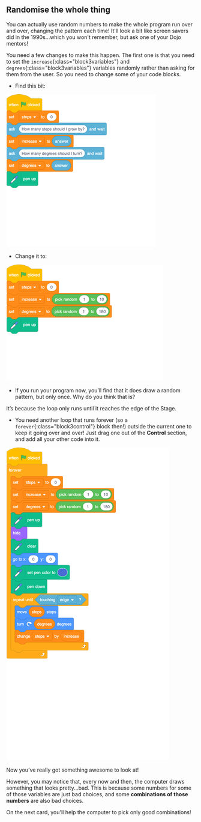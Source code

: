 ## Randomise the whole thing

You can actually use random numbers to make the whole program run over and over, changing the pattern each time! It'll look a bit like screen savers did in the 1990s...which you won't remember, but ask one of your Dojo mentors!

You need a few changes to make this happen. The first one is that you need to set the `increase`{:class="block3variables"} and `degrees`{:class="block3variables"} variables randomly rather than asking for them from the user. So you need to change some of your code blocks. 

+ Find this bit:

![blocks_1546566147_463479](images/blocks_1546566147_463479.png)

+ Change it to:

![blocks_1546566148_581994](images/blocks_1546566148_581994.png)

+ If you run your program now, you’ll find that it does draw a random pattern, but only once. Why do you think that is?

It’s because the loop only runs until it reaches the edge of the Stage. 

+ You need another loop that runs forever (so a `forever`{:class="block3control"} block then!) outside the current one to keep it going over and over! Just drag one out of the **Control** section, and add all your other code into it. 

![blocks_1546566149_716198](images/blocks_1546566149_716198.png)

Now you’ve really got something awesome to look at!

However, you may notice that, every now and then, the computer draws something that looks pretty...bad. This is because some numbers for some of those variables are just bad choices, and some **combinations of those numbers** are also bad choices.

On the next card, you'll help the computer to pick only good combinations!
